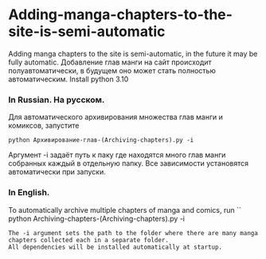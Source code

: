 # Adding-manga-chapters-to-the-site-is-semi-automatic
Adding manga chapters to the site is semi-automatic, in the future it may be fully automatic.
Добавление глав манги на сайт происходит полуавтоматически, в будущем оно может стать полностью автоматическим.
Install python 3.10
### In Russian. На русском.
Для автоматического архивирования множества глав манги и комиксов, запустите 
```
python Архивирование-глав-(Archiving-chapters).py -i
``` 
Аргумент -i задаёт путь к паку где находятся много глав манги собранных каждый в отдельную папку. 
Все зависимости установятся автоматически при запуски.
### In English.
To automatically archive multiple chapters of manga and comics, run 
``
python Archiving-chapters-(Archiving-chapters).py -i
``` 
The -i argument sets the path to the folder where there are many manga chapters collected each in a separate folder.
All dependencies will be installed automatically at startup.
